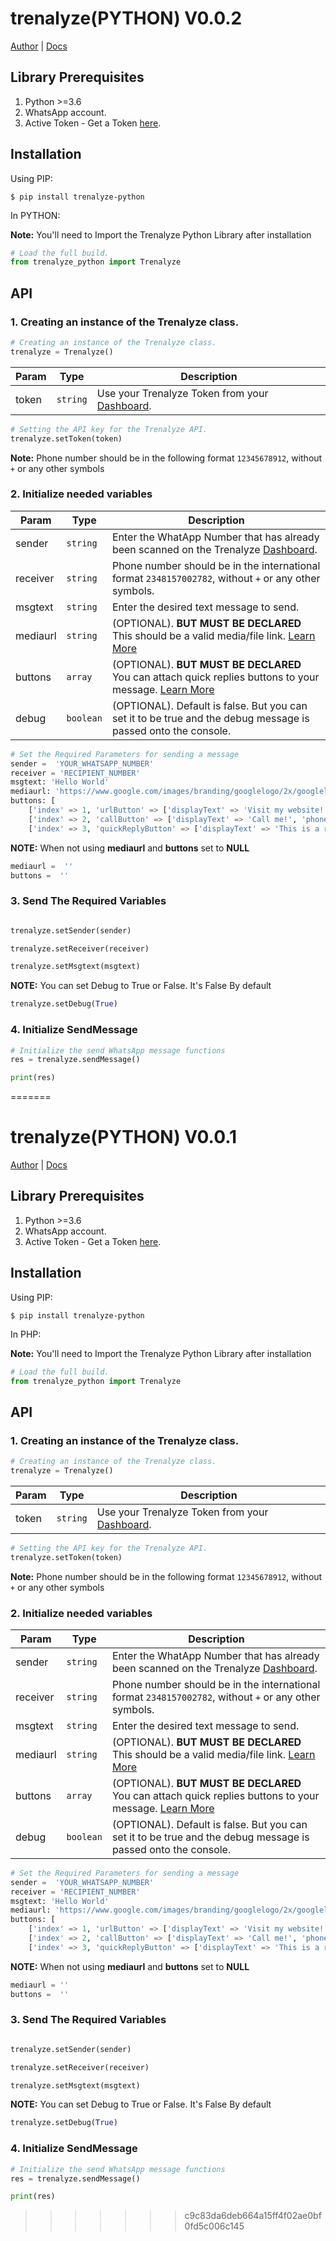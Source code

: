 # trenalyze(PYTHON) V0.0.2

[Author](https://treasureuvietobore.com/) |
[Docs](https://github.com/Trenalyze/trenalyze_python#readme)


## Library Prerequisites

1. Python >=3.6
1. WhatsApp account.
1. Active Token - Get a Token [here](https://trenalyze.com).


## Installation


Using PIP:
```shell
$ pip install trenalyze-python
```

In PYTHON:

**Note:** You'll need to Import the Trenalyze Python Library after installation

```python
# Load the full build.
from trenalyze_python import Trenalyze
```

## API

### 1. Creating an instance of the Trenalyze class.

```python
# Creating an instance of the Trenalyze class.
trenalyze = Trenalyze()
```

| Param | Type | Description |
| --- | --- | --- |
| token | `string` | Use your Trenalyze Token from your [Dashboard](https://trenalyze.com). |

```python
# Setting the API key for the Trenalyze API.
trenalyze.setToken(token)
```

**Note:** Phone number should be in the following format `12345678912`, without `+` or any other symbols

### 2. Initialize needed variables 

| Param | Type | Description |
| --- | --- | --- |
| sender | `string` | Enter the WhatApp Number that has already been scanned on the Trenalyze [Dashboard](https://trenalyze.com). |
| receiver | `string` | Phone number should be in the international format `2348157002782`, without `+` or any other symbols. |
| msgtext | `string` | Enter the desired text message to send. |
| mediaurl | `string` | (OPTIONAL). **BUT MUST BE DECLARED** This should be a valid media/file link. [Learn More](https://trenalyze.com) |
| buttons | `array` | (OPTIONAL). **BUT MUST BE DECLARED** You can attach quick replies buttons to your message. [Learn More](https://trenalyze.com) |
| debug | `boolean` | (OPTIONAL). Default is false. But you can set it to be true and the debug message is passed onto the console. |

```python
# Set the Required Parameters for sending a message 
sender =  'YOUR_WHATSAPP_NUMBER'
receiver = 'RECIPIENT_NUMBER'
msgtext: 'Hello World'
mediaurl: 'https://www.google.com/images/branding/googlelogo/2x/googlelogo_color_272x92dp.png'
buttons: [
    ['index' => 1, 'urlButton' => ['displayText' => 'Visit my website!', 'url' => 'https://trenalyze.com']],
    ['index' => 2, 'callButton' => ['displayText' => 'Call me!', 'phoneNumber' => '+1 (234) 5678-9012']],
    ['index' => 3, 'quickReplyButton' => ['displayText' => 'This is a reply, just like normal buttons!', 'id' => 'id-like-buttons-message']]
```
**NOTE:** When not using **mediaurl** and **buttons** set to **NULL**
```python
mediaurl =  ''
buttons =  ''
```

### 3. Send The Required Variables

```python

trenalyze.setSender(sender)

trenalyze.setReceiver(receiver)

trenalyze.setMsgtext(msgtext)
```

**NOTE:** You can set Debug to True or False. It's False By default
```python
trenalyze.setDebug(True)
```

### 4. Initialize SendMessage

```python
# Initialize the send WhatsApp message functions
res = trenalyze.sendMessage()

print(res)
```
=======
# trenalyze(PYTHON) V0.0.1

[Author](https://treasureuvietobore.com/) |
[Docs](https://github.com/Trenalyze/trenalyze_python#readme)


## Library Prerequisites

1. Python >=3.6
1. WhatsApp account.
1. Active Token - Get a Token [here](https://trenalyze.com).


## Installation


Using PIP:
```shell
$ pip install trenalyze-python
```

In PHP:

**Note:** You'll need to Import the Trenalyze Python Library after installation

```python
# Load the full build.
from trenalyze_python import Trenalyze
```

## API

### 1. Creating an instance of the Trenalyze class.

```python
# Creating an instance of the Trenalyze class.
trenalyze = Trenalyze()
```

| Param | Type | Description |
| --- | --- | --- |
| token | `string` | Use your Trenalyze Token from your [Dashboard](https://trenalyze.com). |

```python
# Setting the API key for the Trenalyze API.
trenalyze.setToken(token)
```

**Note:** Phone number should be in the following format `12345678912`, without `+` or any other symbols

### 2. Initialize needed variables 

| Param | Type | Description |
| --- | --- | --- |
| sender | `string` | Enter the WhatApp Number that has already been scanned on the Trenalyze [Dashboard](https://trenalyze.com). |
| receiver | `string` | Phone number should be in the international format `2348157002782`, without `+` or any other symbols. |
| msgtext | `string` | Enter the desired text message to send. |
| mediaurl | `string` | (OPTIONAL). **BUT MUST BE DECLARED** This should be a valid media/file link. [Learn More](https://trenalyze.com) |
| buttons | `array` | (OPTIONAL). **BUT MUST BE DECLARED** You can attach quick replies buttons to your message. [Learn More](https://trenalyze.com) |
| debug | `boolean` | (OPTIONAL). Default is false. But you can set it to be true and the debug message is passed onto the console. |

```python
# Set the Required Parameters for sending a message 
sender =  'YOUR_WHATSAPP_NUMBER'
receiver = 'RECIPIENT_NUMBER'
msgtext: 'Hello World'
mediaurl: 'https://www.google.com/images/branding/googlelogo/2x/googlelogo_color_272x92dp.png'
buttons: [
    ['index' => 1, 'urlButton' => ['displayText' => 'Visit my website!', 'url' => 'https://trenalyze.com']],
    ['index' => 2, 'callButton' => ['displayText' => 'Call me!', 'phoneNumber' => '+1 (234) 5678-9012']],
    ['index' => 3, 'quickReplyButton' => ['displayText' => 'This is a reply, just like normal buttons!', 'id' => 'id-like-buttons-message']]
```
**NOTE:** When not using **mediaurl** and **buttons** set to **NULL**
```python
mediaurl = ''
buttons =  ''
```

### 3. Send The Required Variables

```python

trenalyze.setSender(sender)

trenalyze.setReceiver(receiver)

trenalyze.setMsgtext(msgtext)
```

**NOTE:** You can set Debug to True or False. It's False By default
```python
trenalyze.setDebug(True)
```

### 4. Initialize SendMessage

```python
# Initialize the send WhatsApp message functions
res = trenalyze.sendMessage()

print(res)
```
>>>>>>> c9c83da6deb664a15ff4f02ae0bf0fd5c006c145
